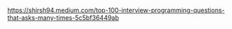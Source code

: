 https://shirsh94.medium.com/top-100-interview-programming-questions-that-asks-many-times-5c5bf36449ab

